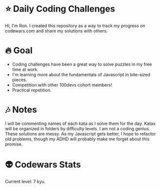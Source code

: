 # :star: Daily Coding Challenges
Hi, I'm Ron. I created this repository as a way to track my progress on codewars.com and share my solutions with others. 

# :fire: Goal
* Coding challenges have been a great way to solve puzzles in my free time at work. 
* I'm learning more about the fundamentals of Javascript in bite-sized pieces.
* Competition with other 100devs cohort members!
* Practical repetition.

# :notes: Notes
I will be commenting names of each kata as I solve them for the day. 
Katas will be organized in folders by difficulty levels.
I am not a coding genius. These solutions are messy.
As my Javascript gets better, I hope to refactor old problems, though my ADHD will probably make me forget about this promise.

# :alien: Codewars Stats
Current level: 7 kyu.
